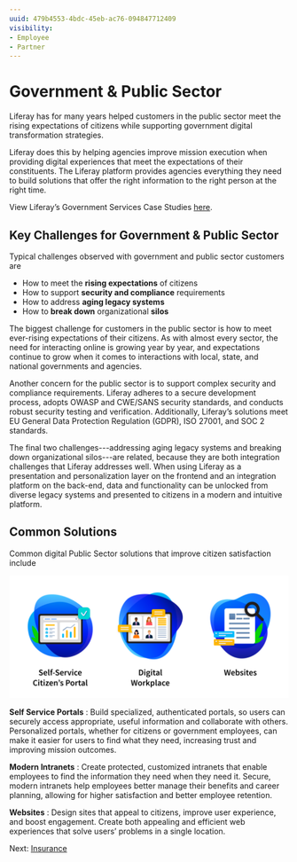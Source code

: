 ```yaml
---
uuid: 479b4553-4bdc-45eb-ac76-094847712409
visibility: 
- Employee
- Partner
---
```


# Government & Public Sector

Liferay has for many years helped customers in the public sector meet the rising expectations of citizens while supporting government digital transformation strategies.

Liferay does this by helping agencies improve mission execution when providing digital experiences that meet the expectations of their constituents. The Liferay platform provides agencies everything they need to build solutions that offer the right information to the right person at the right time.

View Liferay’s Government Services Case Studies [here](https://www.liferay.com/resources/case-studies?industries=government).

## Key Challenges for Government & Public Sector

Typical challenges observed with government and public sector customers are

* How to meet the **rising expectations** of citizens
* How to support **security and compliance** requirements
* How to address **aging legacy systems**
* How to **break down** organizational **silos**

The biggest challenge for customers in the public sector is how to meet ever-rising expectations of their citizens. As with almost every sector, the need for interacting online is growing year by year, and expectations continue to grow when it comes to interactions with local, state, and national governments and agencies.

Another concern for the public sector is to support complex security and compliance requirements. Liferay adheres to a secure development process, adopts OWASP and CWE/SANS security standards, and conducts robust security testing and verification. Additionally, Liferay’s solutions meet EU General Data Protection Regulation (GDPR), ISO 27001, and SOC 2 standards.

The final two challenges---addressing aging legacy systems and breaking down organizational silos---are related, because they are both integration challenges that Liferay addresses well.  When using Liferay as a presentation and personalization layer on the frontend and an integration platform on the back-end, data and functionality can be unlocked from diverse legacy systems and presented to citizens in a modern and intuitive platform.

## Common Solutions

Common digital Public Sector solutions that improve citizen satisfaction include

![Common solutions for government and public-sector include self-Service citizen portals, websites, and digital workplaces.](./government-and-public-sector/images/01.png)

**Self Service Portals** : Build specialized, authenticated portals, so users can securely access appropriate, useful information and collaborate with others. Personalized portals, whether for citizens or government employees, can make it easier for users to find what they need, increasing trust and improving mission outcomes.

**Modern Intranets** : Create protected, customized intranets that enable employees to find the information they need when they need it. Secure, modern intranets help employees better manage their benefits and career planning, allowing for higher satisfaction and better employee retention.

**Websites** : Design sites that appeal to citizens, improve user experience, and boost engagement. Create both appealing and efficient web experiences that solve users’ problems in a single location.

Next: [Insurance](./insurance.md)
